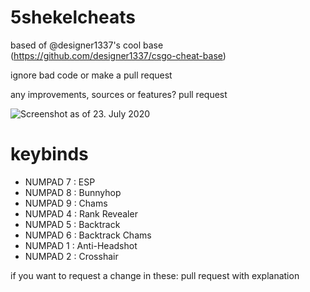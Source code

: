 # 5shekelcheats

based of @designer1337's cool base (https://github.com/designer1337/csgo-cheat-base)

ignore bad code or make a pull request

any improvements, sources or features? pull request

![Screenshot as of 23. July 2020](https://i.imgur.com/8m90KLC.jpg)

# keybinds
 - NUMPAD 7 : ESP
 - NUMPAD 8 : Bunnyhop
 - NUMPAD 9 : Chams
 - NUMPAD 4 : Rank Revealer
 - NUMPAD 5 : Backtrack
 - NUMPAD 6 : Backtrack Chams
 - NUMPAD 1 : Anti-Headshot
 - NUMPAD 2 : Crosshair

if you want to request a change in these: pull request with explanation
